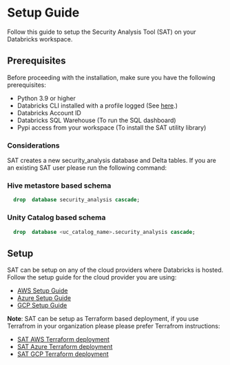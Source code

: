 # Setup Guide

Follow this guide to setup the Security Analysis Tool (SAT) on your Databricks workspace.

## Prerequisites

Before proceeding with the installation, make sure you have the following prerequisites:

- Python 3.9 or higher
- Databricks CLI installed with a profile logged (See [here](https://docs.databricks.com/en/dev-tools/cli/install.html).)
- Databricks Account ID
- Databricks SQL Warehouse (To run the SQL dashboard)
- Pypi access from your workspace (To install the SAT utility library)

### Considerations

SAT creates a new security_analysis database and Delta tables. If you are an existing SAT user please run the following command:

### Hive metastore based schema

```sql
  drop  database security_analysis cascade;
```

### Unity Catalog based schema

```sql
  drop  database <uc_catalog_name>.security_analysis cascade;
```

## Setup

SAT can be setup on any of the cloud providers where Databricks is hosted. Follow the setup guide for the cloud provider you are using:

- [AWS Setup Guide](./setup/aws.md)
- [Azure Setup Guide](./setup/azure.md)
- [GCP Setup Guide](./setup/gcp.md)

**Note**: SAT can be setup as Terraform based deployment, if you use Terrafrom in your organization please please prefer Terrafrom instructions: 
* [SAT AWS Terraform deployment](https://github.com/databricks-industry-solutions/security-analysis-tool/blob/main/terraform/aws/TERRAFORM_AWS.md) 
* [SAT Azure Terraform deployment](https://github.com/databricks-industry-solutions/security-analysis-tool/blob/main/terraform/azure/TERRAFORM_Azure.md) 
* [SAT GCP Terraform deployment](https://github.com/databricks-industry-solutions/security-analysis-tool/blob/main/terraform/gcp/TERRAFORM_GCP.md)
